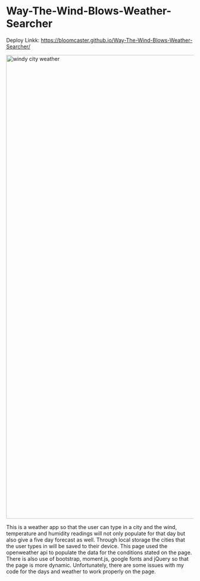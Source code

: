 # Way-The-Wind-Blows-Weather-Searcher
                 
 Deploy Linkk: https://bloomcaster.github.io/Way-The-Wind-Blows-Weather-Searcher/

<img width="1244" alt="windy city weather" src="https://user-images.githubusercontent.com/108914519/192434788-47d43328-a7ea-4cb6-8b0c-9b8ba747ac42.png">


This is a weather app so that the user can type in a city and the wind, temperature and humidity readings will not only populate for that day but also give a five day forecast as well. Through local storage the cities that the user types in will be saved to their device. This page used the openweather api to populate the data for the conditions stated on the page. There is also use of bootstrap, moment.js, google fonts and jQuery so that the page is more dynamic. Unfortunately, there are some issues with my code for the days and weather to work properly on the page.
